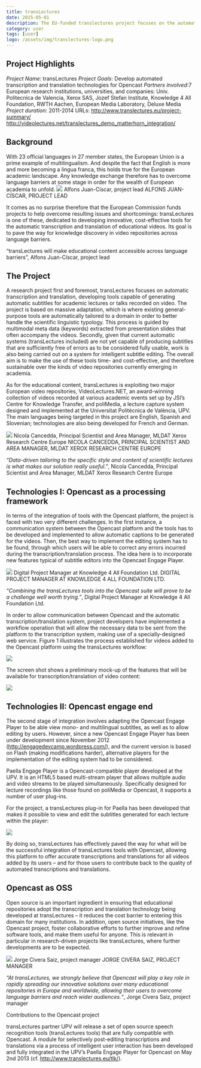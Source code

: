 ```yaml
---
title: transLectures
date: 2015-05-01
description: The EU-funded translectures project focuses on the automated transcription and translation of lecture recordings.
category: user
tags: [user]
logo: /assets/img/translectures-logo.png
---
```


## Project Highlights

*Project Name*: transLectures
*Project Goals*: Develop automated transcription and translation technologies for Opencast
*Partners involved*:7 European research institutions, universities, and companies:
Univ. Politecnica de Valencia, Xerox SAS, Jozef Stefan Institute, Knowledge 4 All Foundation, RWTH Aachen, European Media Laboratory, Deluxe Media
*Project duration*: 2011-2014
URLs:
http://www.translectures.eu/project-summary/
http://videolectures.net/translectures_demo_matterhorn_integration/

## Background
With 23 official languages in 27 member states, the European Union is a prime example of multilingualism. And despite the fact that English is more and more becoming a lingua franca, this holds true for the European academic landscape. Any knowledge exchange therefore has to overcome language barriers at some stage in order for the wealth of European academia to unfold.
<img src="assets/img/translectures1.png">
Alfons Juan-Císcar, project lead
ALFONS JUAN-CÍSCAR, PROJECT LEAD

It comes as no surprise therefore that the European Commission funds projects to help overcome resulting issues and shortcomings: transLectures is one of these, dedicated to developing innovative, cost-effective tools for the automatic transcription and translation of educational videos. Its goal is to pave the way for knowledge discovery in video repositories across language barriers.

“transLectures will make educational content accessible across language barriers”, Alfons Juan-Císcar, project lead

## The Project
A research project first and foremost, transLectures focuses on automatic transcription and translation, developing tools capable of generating automatic subtitles for academic lectures or talks recorded on video. The project is based on massive adaptation, which is where existing general-purpose tools are automatically tailored to a domain in order to better handle the scientific linguistic typology. This process is guided by multimodal meta data (keywords) extracted from presentation slides that often accompany the videos. Secondly, given that current automatic systems (transLectures included) are not yet capable of producing subtitles that are sufficiently free of errors as to be considered fully usable, work is also being carried out on a system for intelligent subtitle editing. The overall aim is to make the use of these tools time- and cost-effective, and therefore sustainable over the kinds of video repositories currently emerging in academia.

As for the educational content, transLectures is exploiting two major European video repositories, VideoLectures.NET, an award-winning collection of videos recorded at various academic events set up by JSI’s Centre for Knowledge Transfer, and poliMedia, a lecture capture system designed and implemented at the Universitat Politècnica de València, UPV. The main languages being targeted in this project are English, Spanish and Slovenian; technologies are also being developed for French and German.

<img src="assets/img/translectures2.png">
Nicola Cancedda, Principal Scientist and Area Manager, MLDAT Xerox Research Centre Europe
NICOLA CANCEDDA, PRINCIPAL SCIENTIST AND AREA MANAGER, MLDAT XEROX RESEARCH CENTRE EUROPE

*“Data-driven tailoring to the specific style and content of scientific lectures is what makes our solution really useful.”*, Nicola Cancedda, Principal Scientist and Area Manager, MLDAT Xerox Research Centre Europe

## Technologies I: Opencast as a processing framework
In terms of the integration of tools with the Opencast platform, the project is faced with two very different challenges. In the first instance, a communication system between the Opencast platform and the tools has to be developed and implemented to allow automatic captions to be generated for the videos. Then, the best way to implement the editing system has to be found, through which users will be able to correct any errors incurred during the transcription/translation process. The idea here is to incorporate new features typical of subtitle editors into the Opencast Engage Player.

<img src="assets/img/ranslectures3.png">
Digital Project Manager at Knowledge 4 All Foundation Ltd.
DIGITAL PROJECT MANAGER AT KNOWLEDGE 4 ALL FOUNDATION LTD.

*“Combining the transLectures tools into the Opencast suite will prove to be a challenge well worth trying.”*, Digital Project Manager at Knowledge 4 All Foundation Ltd.

In order to allow communication between Opencast and the automatic transcription/translation system, project developers have implemented a workflow operation that will allow the necessary data to be sent from the platform to the transcription system, making use of a specially-designed web service. Figure 1 illustrates the process established for videos added to the Opencast platform using the transLectures workflow:

<img src="assets/img/ranslectures4.png">

The screen shot shows a preliminary mock-up of the features that will be available for transcription/translation of video content:

<img src="assets/img/translectures5.png">


## Technologies II: Opencast engage end
The second stage of integration involves adapting the Opencast Engage Player to be able view mono- and multilingual subtitles, as well as to allow editing by users. However, since a new Opencast Engage Player has been under development since November 2012 (http://engagedevcamp.wordpress.com/), and the current version is based on Flash (making modifications harder), alternative players for the implementation of the editing system had to be considered.

Paella Engage Player is a Opencast-compatible player developed at the UPV. It is an HTML5 based multi-stream player that allows multiple audio and video streams to be played simultaneously. Specifically designed for lecture recordings like those found on poliMedia or Opencast, it supports a number of user plug-ins.

For the project, a transLectures plug-in for Paella has been developed that makes it possible to view and edit the subtitles generated for each lecture within the player:

<img src="assets/img/translectures6.png">

By doing so, transLectures has effectively paved the way for what will be the successful integration of transLectures tools with Opencast, allowing this platform to offer accurate transcriptions and translations for all videos added by its users – and for those users to contribute back to the quality of automated transcriptions and translations.

## Opencast as OSS
Open source is an important ingredient in ensuring that educational repositories adopt the transcription and translation technology being developed at transLectures – it reduces the cost barrier to entering this domain for many institutions. In addition, open source initiatives, like the Opencast project, foster collaborative efforts to further improve and refine software tools, and make them useful for anyone. This is relevant in particular in research-driven projects like transLectures, where further developments are to be expected.

<img src="assets/img/translectures7.png">
Jorge Civera Saiz, project manager
JORGE CIVERA SAIZ, PROJECT MANAGER

*“At transLectures, we strongly believe that Opencast will play a key role in rapidly spreading our innovative solutions over many educational repositories in Europe and worldwide, allowing their users to overcome language barriers and reach wider audiences.“*, Jorge Civera Saiz, project manager

Contributions to the Opencast project

transLectures partner UPV will release a set of open source speech recognition tools (transLectures tools) that are fully compatible with Opencast. A module for selectively post-editing transcriptions and translations via a process of intelligent user interaction has been developed and fully integrated in the UPV’s Paella Engage Player for Opencast on May 2nd 2013 (cf. http://www.translectures.eu/tlk/).